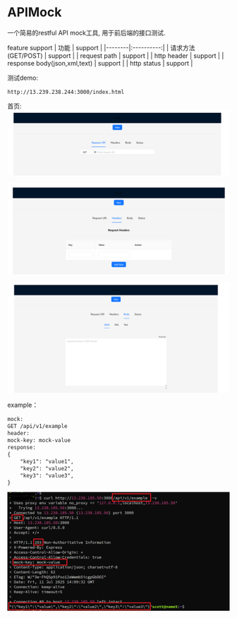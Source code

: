 
# APIMock
一个简易的restful API mock工具, 用于前后端的接口测试. 

feature support
| 功能   |  support   |
|--------|:----------:|
| 请求方法(GET/POST)       |  support           |
| request path       |  support          |
| http header       |    support        |
| response body(json,xml,text)       |    support        |
|  http status      |   support         |


测试demo:
```
http://13.239.238.244:3000/index.html
```
首页:
![](./images/first.png)

![](./images/header.png)

![](./images/response.png)

example：
```
mock:
GET /api/v1/example
header:
mock-key: mock-value
response:
{
    "key1": "value1",
    "key2": "value2",
    "key3": "value3",
}
```
![](./images/example.png)
